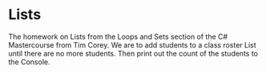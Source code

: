 # Lists
The homework on Lists from the Loops and Sets section of the C# Mastercourse from Tim Corey. We are to add students to a class roster List until there are no more students. Then print out the count of the students to the Console.
